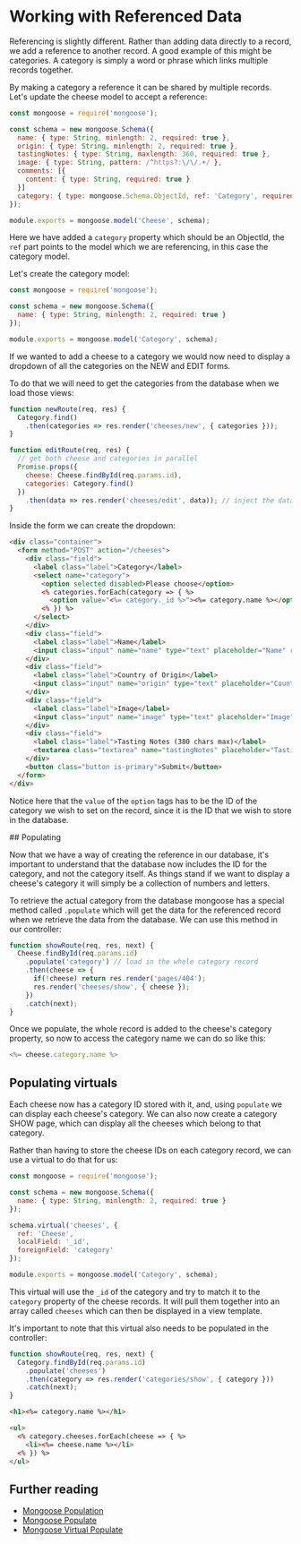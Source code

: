 # Working with Referenced Data

Referencing is slightly different. Rather than adding data directly to a record, we add a reference to another record. A good example of this might be categories. A category is simply a word or phrase which links multiple records together.

By making a category a reference it can be shared by multiple records. Let's update the cheese model to accept a reference:

```js
const mongoose = require('mongoose');

const schema = new mongoose.Schema({
  name: { type: String, minlength: 2, required: true },
  origin: { type: String, minlength: 2, required: true },
  tastingNotes: { type: String, maxlength: 360, required: true },
  image: { type: String, pattern: /^https?:\/\/.+/ },
  comments: [{
    content: { type: String, required: true }
  }]
  category: { type: mongoose.Schema.ObjectId, ref: 'Category', required: true },
});

module.exports = mongoose.model('Cheese', schema);
```

Here we have added a `category` property which should be an ObjectId, the `ref` part points to the model which we are referencing, in this case the category model.

Let's create the category model:

```js
const mongoose = require('mongoose');

const schema = new mongoose.Schema({
  name: { type: String, minlength: 2, required: true }
});

module.exports = mongoose.model('Category', schema);
```

If we wanted to add a cheese to a category we would now need to display a dropdown of all the categories on the NEW and EDIT forms.

To do that we will need to get the categories from the database when we load those views:

```js
function newRoute(req, res) {
  Category.find()
    .then(categories => res.render('cheeses/new', { categories }));
}

function editRoute(req, res) {
  // get both cheese and categories in parallel
  Promise.props({
    cheese: Cheese.findById(req.params.id),
    categories: Category.find()
  })
    .then(data => res.render('cheeses/edit', data)); // inject the data into the view
}
```

Inside the form we can create the dropdown:

```html
<div class="container">
  <form method="POST" action="/cheeses">
    <div class="field">
      <label class="label">Category</label>
      <select name="category">
        <option selected disabled>Please choose</option>
        <% categories.forEach(category => { %>
          <option value="<%= category._id %>"><%= category.name %></option>
        <% }) %>
      </select>
    </div>
    <div class="field">
      <label class="label">Name</label>
      <input class="input" name="name" type="text" placeholder="Name" required minlength="2">
    </div>
    <div class="field">
      <label class="label">Country of Origin</label>
      <input class="input" name="origin" type="text" placeholder="Country of Origin" required minlength="2">
    </div>
    <div class="field">
      <label class="label">Image</label>
      <input class="input" name="image" type="text" placeholder="Image" required pattern="^http">
    </div>
    <div class="field">
      <label class="label">Tasting Notes (380 chars max)</label>
      <textarea class="textarea" name="tastingNotes" placeholder="Tasting Notes (380 chars max)" maxlength="380"></textarea>
    </div>
    <button class="button is-primary">Submit</button>
  </form>
</div>
```

Notice here that the `value` of the `option` tags has to be the ID of the category we wish to set on the record, since it is the ID that we wish to store in the database.

## Populating

Now that we have a way of creating the reference in our database, it's important to understand that the database now includes the ID for the category, and not the category itself. As things stand if we want to display a cheese's category it will simply be a collection of numbers and letters.

To retrieve the actual category from the database mongoose has a special method called `.populate` which will get the data for the referenced record when we retrieve the data from the database. We can use this method in our controller:

```js
function showRoute(req, res, next) {
  Cheese.findById(req.params.id)
    .populate('category') // load in the whole category record
    .then(cheese => {
      if(!cheese) return res.render('pages/404');
      res.render('cheeses/show', { cheese });
    })
    .catch(next);
}
```

Once we populate, the whole record is added to the cheese's category property, so now to access the category name we can do so like this:

```js
<%= cheese.category.name %>
```

## Populating virtuals

Each cheese now has a category ID stored with it, and, using `populate` we can display each cheese's category. We can also now create a category SHOW page, which can display all the cheeses which belong to that category.

Rather than having to store the cheese IDs on each category record, we can use a virtual to do that for us:

```js
const mongoose = require('mongoose');

const schema = new mongoose.Schema({
  name: { type: String, minlength: 2, required: true }
});

schema.virtual('cheeses', {
  ref: 'Cheese',
  localField: '_id',
  foreignField: 'category'
});

module.exports = mongoose.model('Category', schema);
```

This virtual will use the `_id` of the category and try to match it to the `category` property of the cheese records. It will pull them together into an array called `cheeses` which can then be displayed in a view template.

It's important to note that this virtual also needs to be populated in the controller:

```js
function showRoute(req, res, next) {
  Category.findById(req.params.id)
    .populate('cheeses')
    .then(category => res.render('categories/show', { category }))
    .catch(next);
}
```

```html
<h1><%= category.name %></h1>

<ul>
  <% category.cheeses.forEach(cheese => { %>
    <li><%= cheese.name %></li>
  <% }) %>
</ul>
```

## Further reading

- [Mongoose Population](https://jaketrent.com/post/mongoose-population/)
- [Mongoose Populate](http://mongoosejs.com/docs/populate.html)
- [Mongoose Virtual Populate](http://thecodebarbarian.com/mongoose-virtual-populate.html)
